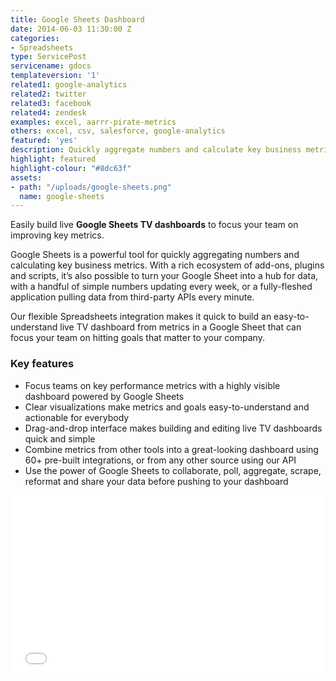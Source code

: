 ```yaml
---
title: Google Sheets Dashboard
date: 2014-06-03 11:30:00 Z
categories:
- Spreadsheets
type: ServicePost
servicename: gdocs
templateversion: '1'
related1: google-analytics
related2: twitter
related3: facebook
related4: zendesk
examples: excel, aarrr-pirate-metrics
others: excel, csv, salesforce, google-analytics
featured: 'yes'
description: Quickly aggregate numbers and calculate key business metrics
highlight: featured
highlight-colour: "#8dc63f"
assets:
- path: "/uploads/google-sheets.png"
  name: google-sheets
---
```


Easily build live **Google Sheets TV dashboards** to focus your team on improving key metrics. 

Google Sheets is a powerful tool for quickly aggregating numbers and calculating key business metrics. With a rich ecosystem of add-ons, plugins and scripts, it’s also possible to turn your Google Sheet into a hub for data, with a handful of simple numbers updating every week, or a fully-fleshed application pulling data from third-party APIs every minute.

Our flexible Spreadsheets integration makes it quick to build an easy-to-understand live TV dashboard from metrics in a Google Sheet that can focus your team on hitting goals that matter to your company. 

<div class="useful-resources widget-main__inner">
<h3>Key features</h3>
<ul class="resources-links">
<li><span>Focus teams on key performance metrics with a highly visible dashboard powered by Google Sheets</span></li>
<li><span>Clear visualizations make metrics and goals easy-to-understand and actionable for everybody</span></li>
<li><span>Drag-and-drop interface makes building and editing live TV dashboards quick and simple</span></li>
<li><span>Combine metrics from other tools into a great-looking dashboard using 60+ pre-built integrations, or from any other source using our API</span></li>
<li><span>Use the power of Google Sheets to collaborate, poll, aggregate, scrape, reformat and share your data before pushing to your dashboard</span></li>
</ul>
</div>

<div class="wistia_responsive_padding" style="padding:56.25% 0 0 0;position:relative;"><div class="wistia_responsive_wrapper" style="height:100%;left:0;position:absolute;top:0;width:100%;"><iframe src="//fast.wistia.net/embed/iframe/bsm7ptx0zt?seo=false&videoFoam=true" title="Wistia video player" allowtransparency="true" frameborder="0" scrolling="no" class="wistia_embed" name="wistia_embed" allowfullscreen mozallowfullscreen webkitallowfullscreen oallowfullscreen msallowfullscreen width="100%" height="100%"></iframe></div></div>
<script src="//fast.wistia.net/assets/external/E-v1.js" async></script>
